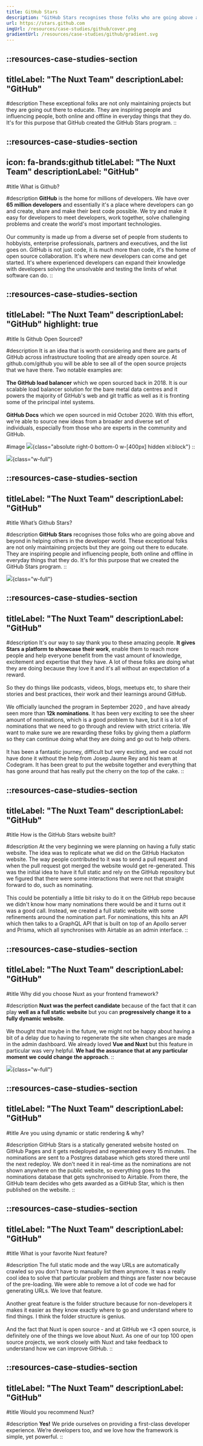 ```yaml
---
title: GitHub Stars
description: "GitHub Stars recognises those folks who are going above and beyond in helping others in the developer world. These exceptional folks are not only maintaining projects but they are going out there to educate. They are inspiring people and influencing people, both online and offline in everyday things that they do. It's for this purpose that GitHub created the GitHub Stars program."
url: https://stars.github.com
imgUrl: /resources/case-studies/github/cover.png
gradientUrl: /resources/case-studies/github/gradient.svg
---
```


::resources-case-studies-section
---
titleLabel: "The Nuxt Team"
descriptionLabel: "GitHub"
---

#description
These exceptional folks are not only maintaining projects but they are going out there to educate. They are inspiring people and influencing people, both online and offline in everyday things that they do. It's for this purpose that GitHub created the GitHub Stars program.
::

::resources-case-studies-section
---
icon: fa-brands:github
titleLabel: "The Nuxt Team"
descriptionLabel: "GitHub"
---

#title
What is Github?

#description
**GitHub** is the home for millions of developers. We have over **65 million developers** and essentially it's a place where developers can go and create, share and make their best code possible. We try and make it easy for developers to meet developers, work together, solve challenging problems and create the world's most important technologies.
<br>
<br>
Our community is made up from a diverse set of people from students to hobbyists, enterprise professionals, partners and executives, and the list goes on. GitHub is not just code, it is much more than code, it's the home of open source collaboration. It's where new developers can come and get started. It's where experienced developers can expand their knowledge with developers solving the unsolvable and testing the limits of what software can do.
::

::resources-case-studies-section
---
titleLabel: "The Nuxt Team"
descriptionLabel: "GitHub"
highlight: true
---

#title
Is Github Open Sourced?

#description
It is an idea that is worth considering and there are parts of GitHub across infrastructure tooling that are already open source. At github.com/github you will be able to see all of the open source projects that we have there. Two notable examples are:
<br>
<br>
**The GitHub load balancer** which we open sourced back in 2018. It is our scalable load balancer solution for the bare metal data centres and it powers the majority of GitHub's web and git traffic as well as it is fronting some of the principal intel systems.
<br>
<br>
**GitHub Docs** which we open sourced in mid October 2020. With this effort, we're able to source new ideas from a broader and diverse set of individuals, especially from those who are experts in the community and GitHub.

#image
![](/resources/case-studies/github/astro.png){class="absolute right-0 bottom-0 w-[400px] hidden xl:block"}
::

![](/resources/case-studies/github/section1.png){class="w-full"}

::resources-case-studies-section
---
titleLabel: "The Nuxt Team"
descriptionLabel: "GitHub"
---

#title
What’s Github Stars?

#description
**GitHub Stars** recognises those folks who are going above and beyond in helping others in the developer world. These exceptional folks are not only maintaining projects but they are going out there to educate. They are inspiring people and influencing people, both online and offline in everyday things that they do. It's for this purpose that we created the GitHub Stars program.
::

![](/resources/case-studies/github/section2.png){class="w-full"}

::resources-case-studies-section
---
titleLabel: "The Nuxt Team"
descriptionLabel: "GitHub"
---

#description
It's our way to say thank you to these amazing people. **It gives Stars a platform to showcase their work**, enable them to reach more people and help everyone benefit from the vast amount of knowledge, excitement and expertise that they have. A lot of these folks are doing what they are doing because they love it and it's all without an expectation of a reward.
<br><br>
So they do things like podcasts, videos, blogs, meetups etc, to share their stories and best practices, their work and their learnings around GitHub.
<br><br>
We officially launched the program in September 2020 , and have already seen more than **12k nominations**. It has been very exciting to see the sheer amount of nominations, which is a good problem to have, but it is a lot of nominations that we need to go through and review with strict criteria. We want to make sure we are rewarding these folks by giving them a platform so they can continue doing what they are doing and go out to help others.
<br><br>
It has been a fantastic journey, difficult but very exciting, and we could not have done it without the help from Josep Jaume Rey and his team at Codegram. It has been great to put the website together and everything that has gone around that has really put the cherry on the top of the cake.
::

::resources-case-studies-section
---
titleLabel: "The Nuxt Team"
descriptionLabel: "GitHub"
---

#title
How is the GitHub Stars website built?

#description
At the very beginning we were planning on having a fully static website. The idea was to replicate what we did on the GitHub Hackaton website. The way people contributed to it was to send a pull request and when the pull request got merged the website would get re-generated. This was the initial idea to have it full static and rely on the GitHub repository but we figured that there were some interactions that were not that straight forward to do, such as nominating.
<br><br>
This could be potentially a little bit risky to do it on the GitHub repo because we didn't know how many nominations there would be and it turns out it was a good call. Instead, we created a full static website with some refinements around the nomination part. For nominations, this hits an API which then talks to a GraphQL API that is built on top of an Apollo server and Prisma, which all synchronises with Airtable as an admin interface.
::

::resources-case-studies-section
---
titleLabel: "The Nuxt Team"
descriptionLabel: "GitHub"
---

#title
Why did you choose Nuxt as your frontend framework?

#description
**Nuxt was the perfect candidate** because of the fact that it can play **well as a full static website** but you can **progressively change it to a fully dynamic website**.
<br><br>
We thought that maybe in the future, we might not be happy about having a bit of a delay due to having to regenerate the site when changes are made in the admin dashboard. We already loved **Vue and Nuxt** but this feature in particular was very helpful. **We had the assurance that at any particular moment we could change the approach**.
::

![](/resources/case-studies/github/section3.png){class="w-full"}

::resources-case-studies-section
---
titleLabel: "The Nuxt Team"
descriptionLabel: "GitHub"
---

#title
Are you using dynamic or static rendering & why?

#description
GitHub Stars is a statically generated website hosted on GitHub Pages and it gets redeployed and regenerated every 15 minutes. The nominations are sent to a Postgres database which gets stored there until the next redeploy. We don't need it in real-time as the nominations are not shown anywhere on the public website, so everything goes to the nominations database that gets synchronised to Airtable. From there, the GitHub team decides who gets awarded as a GitHub Star, which is then published on the website.
::

::resources-case-studies-section
---
titleLabel: "The Nuxt Team"
descriptionLabel: "GitHub"
---

#title
What is your favorite Nuxt feature?

#description
The full static mode and the way URLs are automatically crawled so you don't have to manually list them anymore. It was a really cool idea to solve that particular problem and things are faster now because of the pre-loading. We were able to remove a lot of code we had for generating URLs. We love that feature.
<br><br>
Another great feature is the folder structure because for non-developers it makes it easier as they know exactly where to go and understand where to find things. I think the folder structure is genius.
<br><br>
And the fact that Nuxt is open source - and at GitHub we <3 open source, is definitely one of the things we love about Nuxt. As one of our top 100 open source projects, we work closely with Nuxt and take feedback to understand how we can improve GitHub.
::

::resources-case-studies-section
---
titleLabel: "The Nuxt Team"
descriptionLabel: "GitHub"
---

#title
Would you recommend Nuxt?

#description
**Yes!** We pride ourselves on providing a first-class developer experience. We’re developers too, and we love how the framework is simple, yet powerful.
::

